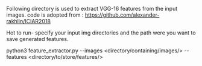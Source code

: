 Following directory is used to  extract VGG-16 features from the input images.
code is adopted from : https://github.com/alexander-rakhlin/ICIAR2018

Hot to run- specify your input img directories and the path were you want to save generated features.

python3 feature_extractor.py --images <directory/containing/images/> --features <directory/to/store/features/>